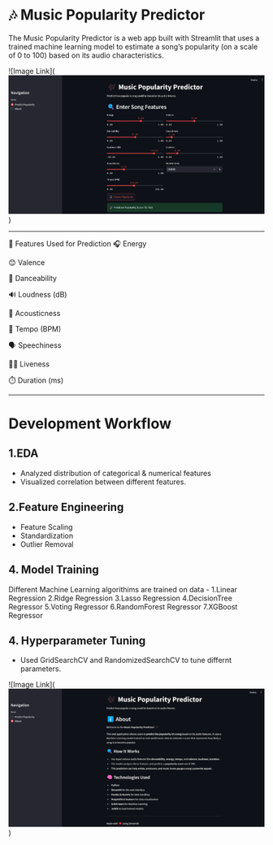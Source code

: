 # 🎶 Music Popularity Predictor
The Music Popularity Predictor is a web app built with Streamlit that uses a trained machine learning model to estimate a song’s popularity (on a scale of 0 to 100) based on its audio characteristics.

![Image Link](![Screenshot 2025-04-12 234037.png](Screenshot%202025-04-12%20234037.png))
_________

🧠 Features Used for Prediction
🎧 Energy

😊 Valence

💃 Danceability

🔊 Loudness (dB)

🎻 Acousticness

🎵 Tempo (BPM)

🗣️ Speechiness

🧍‍♂️ Liveness

⏱️ Duration (ms)

_______

# Development Workflow

## 1.EDA
- Analyzed distribution of categorical & numerical features
- Visualized correlation between different features.

## 2.Feature Engineering
- Feature Scaling
- Standardization
- Outlier Removal

## 4. Model Training
Different Machine Learning algorithims are trained on data -
1.Linear Regression
2.Ridge Regression
3.Lasso Regression
4.DecisionTree Regressor
5.Voting Regressor
6.RandomForest Regressor
7.XGBoost Regressor

## 4. Hyperparameter Tuning

- Used GridSearchCV and RandomizedSearchCV to tune differnt parameters.


![Image Link](![Screenshot 2025-04-12 234127.png](Screenshot%202025-04-12%20234127.png))
